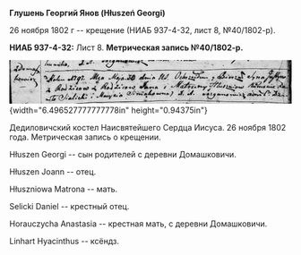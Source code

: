 **Глушень Георгий Янов (Hłuszeń Georgi)**

26 ноября 1802 г -- крещение (НИАБ 937-4-32, лист 8, №40/1802-р).

**НИАБ 937-4-32:** Лист 8. **Метрическая запись №40/1802-р.**

![](./media/f7a08d5b21008223861b484670cdf61f05863981.png){width="6.496527777777778in"
height="0.94375in"}

Дедиловичский костел Наисвятейшего Сердца Иисуса. 26 ноября 1802 года.
Метрическая запись о крещении.

Hłuszen Georgi -- сын родителей с деревни Домашковичи.

Hłuszen Joann -- отец.

Hłuszniowa Matrona -- мать.

Selicki Daniel -- крестный отец.

Horauczycha Anastasia -- крестная мать, с деревни Домашковичи.

Linhart Hyacinthus -- ксёндз.
